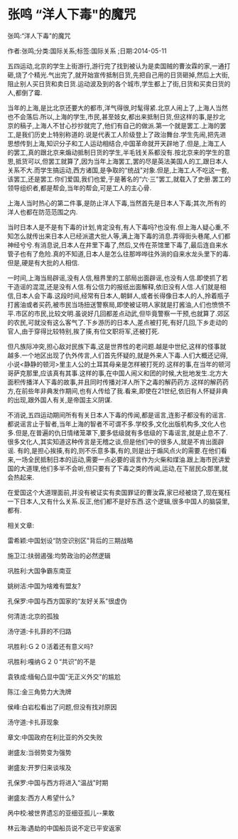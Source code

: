 # 张鸣  “洋人下毒"的魔咒    
    
张鸣:“洋人下毒"的魔咒    
作者:张鸣;分类:国际关系;标签:国际关系 ;日期:2014-05-11    
五四运动,北京的学生上街游行,游行完了找到被认为是卖国贼的曹汝霖的家,一通打砸,烧了个精光.气出完了,就开始宣传抵制日货,先把自己用的日货砸掉,然后上大街,阻止别人买日货和卖日货.运动波及到的各个城市,学生都上了街,日货和买卖日货的人,都倒了霉.    
当年的上海,是比北京还要大的都市,洋气得很,时髦得紧.北京人闹上了,上海人当然也不会落后.所以,上海的学生,市民,甚至妓女,都出来抵制日货,但这样的事,是抄北京的稿子,上海人不甘心抄抄就完了,他们有自己的做派.第一个就是罢工.上海的罢工,是我们历史上特别称道的.说是代表工人阶级登上了政治舞台.学生先闹,把先进思想传到上海,知识分子和工人运动相结合,中国革命就开天辟地了.但是,上海工人的罢工,真的跟北京来煽动抵制日货的学生,半毛钱关系都没有.按北京来的学生的意思,抵货可以,但罢工就算了,因为当年上海罢工,罢的尽是英法美国人的工,跟日本人关系不大.而学生搞运动,西方诸国,是争取的“统战"对象.但是,上海工人不吃这一套,该罢工,还是罢工.你们爱国,我们也爱,于是著名的“六·三"罢工,就载入了史册.罢工的领导组织者,都是帮会,当年的帮会,可是工人的主心骨.    
上海人当时热心的第二件事,是防止洋人下毒,当然首先是日本人下毒;其次,所有的洋人也都在防范范围之内.    
当时日本人是不是有下毒的计划,肯定没有,有人下毒吗?也没有.但上海人疑心重,不知怎么就传出来日本人已经派遣大批人等,满上海下毒的消息.弄得街头巷尾,人们都神经兮兮.有消息说,日本人在井里下毒了,然后,又传在茶馆里下毒了,最后连自来水管子也有了危险.真的不知道,日本人是怎么往那哗哗往外淌的自来水龙头里下的毒.但是,硬是有大批的人相信.    
一时间,上海当局辟谣,没有人信,租界里的工部局出面辟谣,也没有人信.即使抓了若干造谣的混混,还是没有人信.有公信力的报纸出面解释,依旧没有人信.人们就是相信,日本人会下毒.这段时间,经常有日本人,朝鲜人,或者长得像日本人的人,拎着瓶子打酱油或者买药,被市民当场扭送警察局,即使被证明人家就是打酱油,人们也愤愤不平.市区的市民,比较文明.虽说好几回都差点动武,但毕竟警察一干预,也就算了.郊区的农民,可就没有这么客气了.下乡游历的日本人,差点被打死,有好几回,下乡走动的官人,由于穿得比较特别,挨了揍,有位文职将军,还被打死.    
但凡族际冲突,担心敌对民族下毒,这是世界性的老问题.越是中世纪,这样的怪事就越多.一个地区出现了仇外传言,人们首先怀疑的,就是外来人下毒.人们大概还记得,小说<静静的顿河>里主人公的土耳其母亲是怎样被打死的.这样的事,在当年的顿河哥萨克那里,应该真有其事.这样的事,在中国人闹义和团的时候,大批地发生.北方大面积传播洋人下毒的故事,并且同时传播对洋人所下之毒的解药药方.这样的解药药方,在前些年非典发作期间,也有人传给了我.看来,即使在21世纪,依旧有人怀疑非典的出现,跟外国人有关,是帝国主义阴谋.    
不消说,五四运动期间所有有关日本人下毒的传闻,都是谣言,连影子都没有的谣言.都说谣言止于智者,当年上海的智者不可谓不多.学校多,文化出版机构多,文化人也多.但是,在普遍的仇日情绪笼罩下,要多低级就有多低级的下毒谣言,就是止息不了.很多文化人,其实知道这种传言是无稽之谈,但是他们中的很多人,就是不肯出面辟谣. 有的,是担心挨揍,有的,则不乐意多事,有的,则是出于煽风点火的需要.在他们看来,一场全民抵制日本的运动,需要一点必要的谣言作为火柴和煤油.跟上海市民讲爱国的大道理,他们多半不会听,但只要有了下毒之类的传闻,运动,在下层民众那里,就会热起来.    
在爱国这个大道理面前,并没有被证实有卖国罪证的曹汝霖,家已经被烧了,现在冤枉一下日本人,又有什么关系.反正,他们都不是好东西.这个逻辑,很多中国人的脑袋里,都有.    
    
相关文章:    
雷希颖:中国划设“防空识别区"背后的三期战略    
施卫江:扶弱遏强:均势政治的必然逻辑    
巩胜利:大国争霸东南亚    
姚树洁:中国为啥难有盟友?    
孔保罗:中国与西方国家的“友好关系"很虚伪    
何清涟:北京的孤独    
汤守道:卡扎菲的不归路    
巩胜利:Ｇ２０活着还有意义吗?    
巩胜利:嘎纳Ｇ２０“共识"的不是    
袁铁成:缅甸凸显中国“无正义外交"的尴尬    
陈江:金三角势力大洗牌    
侯峰:白岩松看出了问题,但没有找对原因    
汤守道:卡扎菲现象    
章文:中国政府在利比亚的外交失败    
谢盛友:当弱势变为强势    
谢盛友:开罗归来谈埃及    
孔保罗:中国与西方将进入“温战"时期    
谢盛友:西方人希望什么?    
呙中校:被世界遗忘的亚细亚孤儿--果敢    
林云海:遇劫的中国船员说不定已平安返家